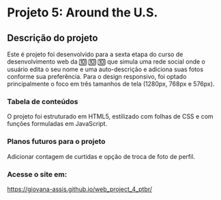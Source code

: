 # Projeto 5: Around the U.S.

## Descrição do projeto
Este é projeto foi desenvolvido para a sexta etapa do curso de desenvolvimento web da 	:keycap_ten:	:keycap_ten:	:keycap_ten: que simula uma rede social onde o usuário edita o seu nome e uma auto-descrição e adiciona suas fotos conforme sua preferência. Para o design responsivo, foi optado principalmente o foco em três tamanhos de tela (1280px, 768px e 576px).

### Tabela de conteúdos

O projeto foi estruturado em HTML5, estilizado com folhas de CSS e com funções formuladas em JavaScript.

### Planos futuros para o projeto

Adicionar contagem de curtidas e opção de troca de foto de perfil.

### Acesse o site em: 
https://giovana-assis.github.io/web_project_4_ptbr/